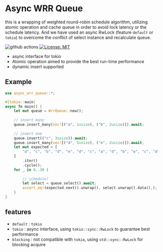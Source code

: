
# Async WRR Queue

this is a wrapping of weighted round-robin schedule algorithm, utilizing atomic 
operation and cache queue in order to avoid lock latency or the schedule latency.
And we have used an async RwLock (feature `default` or `tokio`) to overcome the 
conflict of select instance and recalculate queue.

![github actions](https://github.com/dupeiran001/async_wrr_queue_rs/actions/workflows/rust.yml/badge.svg)
[![License: MIT](https://img.shields.io/badge/License-MIT-yellow.svg)](https://opensource.org/licenses/MIT)

- async interface for tokio
- Atomic operation aimed to provide the best run-time performance 
- dynamic insert supported

## Example 

```rust
use async_wrr_queue::*;

#[tokio::main]
async fn main() {
    let mut queue = WrrQueue::new();
    
    // insert many 
    queue.insert_many(vec![("a", 1usize), ("b", 2usize)]).await;
    
    // insert one
    queue.insert(("c", 3usize)).await;
    queue.insert_many(vec![("d", 5usize), ("e", 2usize)]).await;
    let mut expected = [
        "d", "c", "b", "d", "e", "d", "c", "a", "d", "b", "e", "c", "d",
    ]
        .iter()
        .cycle();
    for _ in 0..30 {
        
        // schedule!
        let select = queue.select().await;
        assert_eq!(expected.next().unwrap(), select.unwrap().data(),);
    }
}
```

## features

- `default` : `tokio` 
- `tokio`    : async interface, using `tokio::sync::RwLock` to guarantee best performance
- `blocking` : not compatible with `tokio`, using `std::sync::RwLock` for blocking acquire